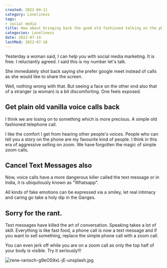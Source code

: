```yaml
---
created: 2022-04-11
category: Loneliness
tags:
- social media
title: How about bringing back the good old fashioned talking on the phone
categories: Loneliness
date: 2022-07-14
lastMod: 2022-07-16
---
```

Yesterday a woman said, I can help you with social media marketing. It is free. I reluctantly agreed. I said this is my number let's talk.

She immediately shot back saying she prefer google meet instead of calls as she would like to share the screen.

Well, nothing wrong with that. But seeing a face on the other end also that of a stranger (a woman) is a bit discomforting. One feels exposed.

## Get plain old vanilla voice calls back

I think we are losing on to something which is more precious. A simple old fashioned telephone call.

I like the comfort I get from hearing other people's voices. People who can tell you a story on the phone are my favourite kind of people. I think in this era of aggressive selling on zoom. We have forgotten the magic of simple zoom calls.  

## Cancel Text Messages also

Now, voice calls have a more dangerous killer called the text message or in India, it is ubiquitously known as "Whatsapp".

All kinds of fake emotions can be expressed via a smiley, let real intimacy and caring go take a holy dip in the Ganges.

## Sorry for the rant.

Text messages have killed the art of conversation. Speaking takes a lot of skill. Everything is like fast food, a phone call is now a text message and if you want to sell something, replace the simple phone call with a zoom call.

You can even jerk off while you are on a zoom call as only the top half of your body is visible. Try it seriously!!!

![rene-ranisch-g9eOS9xL-jE-unsplash.jpg](https://manojnayak.mataroa.blog/images/1c5b9a53.jpeg)
